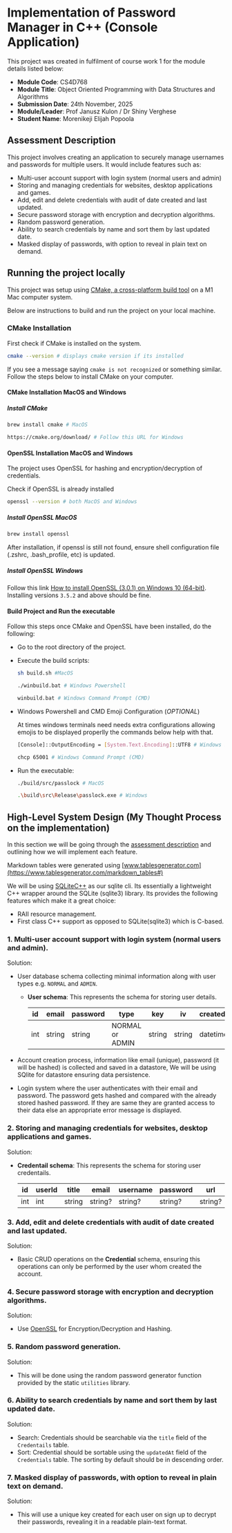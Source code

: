 # Implementation of Password Manager in C++ (Console Application)

This project was created in fulfilment of course work 1 for the module details listed below:

- **Module Code**: CS4D768
- **Module Title**: Object Oriented Programming with Data Structures and Algorithms
- **Submission Date**: 24th November, 2025
- **Module/Leader**: Prof Janusz Kulon / Dr Shiny Verghese
- **Student Name**: Morenikeji Elijah Popoola

## Assessment Description

This project involves creating an application to securely manage usernames and passwords for multiple users. It would include features such as:

- Multi-user account support with login system (normal users and admin)
- Storing and managing credentials for websites, desktop applications and games.
- Add, edit and delete credentials with audit of date created and last updated.
- Secure password storage with encryption and decryption algorithms.
- Random password generation.
- Ability to search credentials by name and sort them by last updated date.
- Masked display of passwords, with option to reveal in plain text on demand.

## Running the project locally

This project was setup using [CMake, a cross-platform build tool](https://cmake.org/) on a M1 Mac computer system.

Below are instructions to build and run the project on your local machine.

### CMake Installation

First check if CMake is installed on the system.

```sh
cmake --version # displays cmake version if its installed
```

If you see a message saying `cmake is not recognized` or something similar. Follow the steps below to install CMake on your computer.

#### CMake Installation MacOS and Windows

##### Install CMake

```sh
brew install cmake # MacOS

https://cmake.org/download/ # Follow this URL for Windows
```

#### OpenSSL Installation MacOS and Windows

The project uses OpenSSL for hashing and encryption/decryption of credentials.

Check if OpenSSL is already installed

```sh
openssl --version # both MacOS and Windows
```

##### Install OpenSSL MacOS

```sh
brew install openssl
```

After installation, if openssl is still not found, ensure shell configuration file (.zshrc, .bash_profile, etc) is updated.

##### Install OpenSSL Windows

Follow this link [How to install OpenSSL (3.0.1) on Windows 10 (64-bit)](https://youtu.be/jrHnP6Gazf0?si=E7tmClrxQrJZ7h6h). Installing versions `3.5.2` and above should be fine.

#### Build Project and Run the executable

Follow this steps once CMake and OpenSSL have been installed, do the following:

- Go to the root directory of the project.

- Execute the build scripts:

  ```sh
  sh build.sh #MacOS

  ./winbuild.bat # Windows Powershell

  winbuild.bat # Windows Command Prompt (CMD)
  ```

- Windows Powershell and CMD Emoji Configuration (_OPTIONAL_)

  At times windows terminals need needs extra configurations allowing emojis to be displayed properlly the commands below help with that.

  ```sh
  [Console]::OutputEncoding = [System.Text.Encoding]::UTF8 # Windows Powershell

  chcp 65001 # Windows Command Prompt (CMD)
  ```

- Run the executable:

  ```sh
  ./build/src/passlock # MacOS

  .\build\src\Release\passlock.exe # Windows
  ```

## High-Level System Design (My Thought Process on the implementation)

In this section we will be going through the [assessment description](#assessment-description) and outlining how we will implement each feature.

Markdown tables were generated using [www.tablesgenerator.com](https://www.tablesgenerator.com/markdown_tables#)

We will be using [SQLiteC++](https://github.com/SRombauts/SQLiteCpp) as our sqlite cli. Its essentially a lightweight C++ wrapper around the SQLite (sqlite3) library. Its provides the following features which make it a great choice:

- RAII resource management.
- First class C++ support as opposed to SQLite(sqlite3) which is C-based.

### 1. Multi-user account support with login system (normal users and admin).

Solution:

- User database schema collecting minimal information along with user types e.g. `NORMAL` and `ADMIN`.

  - **User schema**: This represents the schema for storing user details.

    | id  | email  | password | type            | key    | iv     | createdAt | updatedAt |
    | --- | ------ | -------- | --------------- | ------ | ------ | --------- | --------- |
    | int | string | string   | NORMAL or ADMIN | string | string | datetime  | datetime  |

- Account creation process, information like email (unique), password (it will be hashed) is collected and saved in a datastore, We will be using SQlite for datastore ensuring data persistence.
- Login system where the user authenticates with their email and password. The password gets hashed and compared with the already stored hashed password. If they are same they are granted access to their data else an appropriate error message is displayed.

### 2. Storing and managing credentials for websites, desktop applications and games.

Solution:

- **Credentail schema**: This represents the schema for storing user credentails.

  | id  | userId | title  | email   | username | password | url     | createdAt | updatedAt |
  | --- | ------ | ------ | ------- | -------- | -------- | ------- | --------- | --------- |
  | int | int    | string | string? | string?  | string?  | string? | datetime  | datetime  |

### 3. Add, edit and delete credentials with audit of date created and last updated.

Solution:

- Basic CRUD operations on the **Credential** schema, ensuring this operations can only be performed by the user whom created the account.

### 4. Secure password storage with encryption and decryption algorithms.

Solution:

- Use [OpenSSL](https://openssl-library.org/) for Encryption/Decryption and Hashing.

### 5. Random password generation.

Solution:

- This will be done using the random password generator function provided by the static `utilities` library.

### 6. Ability to search credentials by name and sort them by last updated date.

Solution:

- Search: Credentials should be searchable via the `title` field of the `Credentails` table.
- Sort: Credential should be sortable using the `updatedAt` field of the `Credentials` table. The sorting by default should be in descending order.

### 7. Masked display of passwords, with option to reveal in plain text on demand.

Solution:

- This will use a unique key created for each user on sign up to decrypt their passwords, revealing it in a readable plain-text format.
